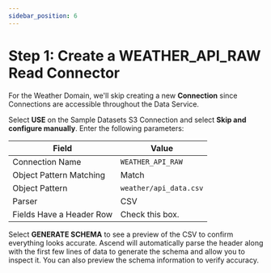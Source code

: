 ```yaml
---
sidebar_position: 6
---
```


# Step 1: Create a WEATHER_API_RAW Read Connector
For the Weather Domain, we'll skip creating a new **Connection** since Connections are accessible throughout the Data Service.

Select  **USE** on the Sample Datasets S3 Connection and select **Skip and configure manually**. Enter the following parameters:

| Field | Value | 
| --- | --- |
| Connection Name | `WEATHER_API_RAW` |
| Object Pattern Matching | Match |
| Object Pattern | `weather/api_data.csv` |
| Parser | CSV |
| Fields Have a Header Row | Check this box. |

Select **GENERATE SCHEMA** to see a preview of the CSV to confirm everything looks accurate. Ascend will automatically parse the header along with the first few lines of data to generate the schema and allow you to inspect it. You can also preview the schema information to verify accuracy.